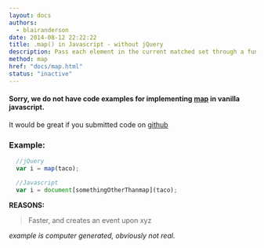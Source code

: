 ```yaml
---
layout: docs
authors:
  - blairanderson
date: 2014-08-12 22:22:22
title: .map() in Javascript - without jQuery
description: Pass each element in the current matched set through a function, producing a new jQuery object containing the return values.
method: map
href: "docs/map.html"
status: "inactive"
---
```


#### Sorry, we do not have code examples for implementing [map](http://api.jquery.com/map/) in vanilla javascript.

It would be great if you submitted code on [github](https://github.com/blairanderson/without-jquery/blob/master/docs/map.md)

### Example:

```javascript
  //jQuery
  var i = map(taco);

  //Javascript
  var i = document[somethingOtherThanmap](taco);

```

**REASONS:**
> Faster, and creates an event upon xyz

*example is computer generated, obviously not real.*
